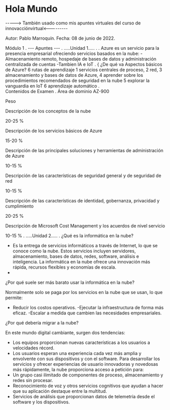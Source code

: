 # Hola Mundo
-----> También usado como mis apuntes virtuales del curso de innovacciónvirtual<---------

Autor: Pablo Marroquín.
Fecha: 08 de junio de 2022.

Módulo 1
.
--- Apuntes ---
.
.....Unidad 1.....
.
.
Azure es un servicio para la presencia empresarial ofreciendo servicios basados en la nube:
-Almacenamiento remoto, hospedaje de bases de datos y administración centralizada de cuentas
-Tambien IA e IoT
.
{ ¿De qué va Aspectos básicos de Azure?
6 rutas de aprendizaje 
1       servicios centrales de proceso,
 2      red,
  3     almacenamiento y bases de datos de Azure,
   4    aprender sobre los procedimientos recomendados de seguridad en la nube
    5   explorar la vanguardia en IoT
      6 aprendizaje automático
.      
Contenidos de Examen 
.
Área de dominio AZ-900

Peso

Descripción de los conceptos de la nube

20-25 %

Descripción de los servicios básicos de Azure

15-20 %

Descripción de las principales soluciones y herramientas de administración de Azure

10-15 %

Descripción de las características de seguridad general y de seguridad de red

10-15 %

Descripción de las características de identidad, gobernanza, privacidad y cumplimiento

20-25 %

Descripción de Microsoft Cost Management y los acuerdos de nivel servicio

10-15 %
.
.....Unidad 2.....
.
¿Qué es la informática en la nube?

-  Es la entrega de servicios informáticos a través de Internet, lo que se conoce como la nube. Estos servicios incluyen servidores, almacenamiento, bases de datos, redes, software, análisis e inteligencia. La informática en la nube ofrece una innovación más rápida, recursos flexibles y economías de escala.
-  
¿Por qué suele ser más barato usar la informática en la nube?

Normalmente solo se paga por los servicios en la nube que se usan, lo que permite:
- Reducir los costos operativos.
-Ejecutar la infraestructura de forma más eficaz.
-Escalar a medida que cambien las necesidades empresariales.

¿Por qué debería migrar a la nube?

En este mundo digital cambiante, surgen dos tendencias:
- Los equipos proporcionan nuevas características a los usuarios a velocidades récord.
- Los usuarios esperan una experiencia cada vez más amplia y envolvente con sus dispositivos y con el software.
Para desarrollar los servicios y ofrecer experiencias de usuario innovadoras y novedosas más rápidamente, la nube proporciona acceso a petición para:
- Un grupo casi ilimitado de componentes de proceso, almacenamiento y redes sin procesar.
- Reconocimiento de voz y otros servicios cognitivos que ayudan a hacer que su aplicación destaque entre la multitud.
- Servicios de análisis que proporcionan datos de telemetría desde el software y los dispositivos.
